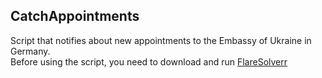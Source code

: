 ## CatchAppointments
Script that notifies about new appointments to the Embassy of Ukraine in Germany.\
Before using the script, you need to download and run [FlareSolverr](https://github.com/FlareSolverr/FlareSolverr)